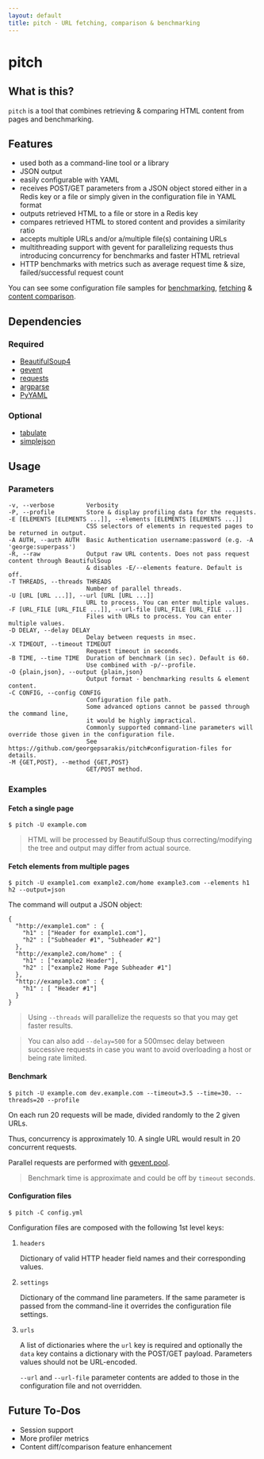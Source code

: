 ```yaml
---
layout: default
title: pitch - URL fetching, comparison & benchmarking
---
```


# pitch

## What is this?

`pitch` is a tool that combines retrieving & comparing HTML content from pages and benchmarking.

## Features
* used both as a command-line tool or a library
* JSON output
* easily configurable with YAML
* receives POST/GET parameters from a JSON object stored either in a Redis key or a file or simply given in the configuration file in YAML format
* outputs retrieved HTML to a file or store in a Redis key
* compares retrieved HTML to stored content and provides a similarity ratio
* accepts multiple URLs and/or a/multiple file(s) containing URLs
* multithreading support with gevent for parallelizing requests thus introducing concurrency for benchmarks and faster HTML retrieval
* HTTP benchmarks with metrics such as average request time & size, failed/successful request count

You can see some configuration file samples for [benchmarking](https://github.com/georgepsarakis/pitch/blob/master/sample.benchmark.yml), [fetching](https://github.com/georgepsarakis/pitch/blob/master/sample.fetch.yml) & [content comparison](https://github.com/georgepsarakis/pitch/blob/master/sample.diff.yml).

## Dependencies

### Required
* [BeautifulSoup4](http://www.crummy.com/software/BeautifulSoup/bs4/doc/)
* [gevent](http://www.gevent.org/)
* [requests](http://docs.python-requests.org/en/latest/)
* [argparse](http://docs.python.org/2.7/library/argparse.html)
* [PyYAML](https://pypi.python.org/pypi/PyYAML)

### Optional
* [tabulate](https://pypi.python.org/pypi/tabulate)
* [simplejson](https://pypi.python.org/pypi/simplejson/)

## Usage

### Parameters

```
-v, --verbose         Verbosity
-P, --profile         Store & display profiling data for the requests.
-E [ELEMENTS [ELEMENTS ...]], --elements [ELEMENTS [ELEMENTS ...]]
                      CSS selectors of elements in requested pages to be returned in output.
-A AUTH, --auth AUTH  Basic Authentication username:password (e.g. -A 'george:superpass')
-R, --raw             Output raw URL contents. Does not pass request content through BeautifulSoup
                      & disables -E/--elements feature. Default is off.
-T THREADS, --threads THREADS
                      Number of parallel threads.
-U [URL [URL ...]], --url [URL [URL ...]]
                      URL to process. You can enter multiple values.
-F [URL_FILE [URL_FILE ...]], --url-file [URL_FILE [URL_FILE ...]]
                      Files with URLs to process. You can enter multiple values.
-D DELAY, --delay DELAY
                      Delay between requests in msec.
-X TIMEOUT, --timeout TIMEOUT
                      Request timeout in seconds.
-B TIME, --time TIME  Duration of benchmark (in sec). Default is 60. 
                      Use combined with -p/--profile.
-O {plain,json}, --output {plain,json}
                      Output format - benchmarking results & element content.
-C CONFIG, --config CONFIG
                      Configuration file path. 
                      Some advanced options cannot be passed through the command line, 
                      it would be highly impractical. 
                      Commonly supported command-line parameters will override those given in the configuration file.  
                      See https://github.com/georgepsarakis/pitch#configuration-files for details.
-M {GET,POST}, --method {GET,POST}
                      GET/POST method.
```

### Examples

#### Fetch a single page

```
$ pitch -U example.com
```

> HTML will be processed by BeautifulSoup thus correcting/modifying the tree and output may differ from actual source. 

#### Fetch elements from multiple pages

```
$ pitch -U example1.com example2.com/home example3.com --elements h1 h2 --output=json
```

The command will output a JSON object:

```
{
  "http://example1.com" : {
    "h1" : ["Header for example1.com"],
    "h2" : ["Subheader #1", "Subheader #2"]
  },
  "http://example2.com/home" : {
    "h1" : ["example2 Header"],
    "h2" : ["example2 Home Page Subheader #1"]
  },
  "http://example3.com" : {
    "h1" : [ "Header #1"]
  }
}
```

> Using `--threads` will parallelize the requests so that you may get faster results.

> You can also add `--delay=500` for a 500msec delay between successive requests in case you want to avoid overloading a host or being rate limited.

#### Benchmark

```
$ pitch -U example.com dev.example.com --timeout=3.5 --time=30. --threads=20 --profile
```

On each run 20 requests will be made, divided randomly to the 2 given URLs.

Thus, concurrency is approximately 10. A single URL would result in 20 concurrent requests.

Parallel requests are performed with [gevent.pool](http://www.gevent.org/gevent.pool.html).

> Benchmark time is approximate and could be off by `timeout` seconds.

#### Configuration files

```
$ pitch -C config.yml
```

Configuration files are composed with the following 1st level keys:

1. `headers`

    Dictionary of valid HTTP header field names and their corresponding values.
2. `settings`

    Dictionary of the command line parameters. If the same parameter is passed from the command-line it overrides the configuration file settings. 
3. `urls`

    A list of dictionaries where the `url` key is required and optionally the `data` key contains a dictionary with the POST/GET payload. Parameters values should not be URL-encoded.
  
    `--url` and `--url-file` parameter contents are added to those in the configuration file and not overridden.

## Future To-Dos

* Session support
* More profiler metrics
* Content diff/comparison feature enhancement

